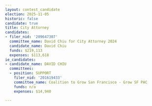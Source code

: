```yaml
---
layout: contest_candidate
election: 2025-11-05
historic: false
candidate: true
title: City Attorney
candidates:
- filer_nid: '209647307'
  committee_name: David Chiu for City Attorney 2024
  candidate_name: David Chiu
  funds: $219,113
  expenses: $113,618
ie_candidates:
- candidate_name: DAVID CHIU
  committees:
  - position: SUPPORT
    filer_nid: '201619433'
    committee_name: Coalition to Grow San Francisco - Grow SF PAC
    funds: n/a
    expenses: $14,940

---
```

